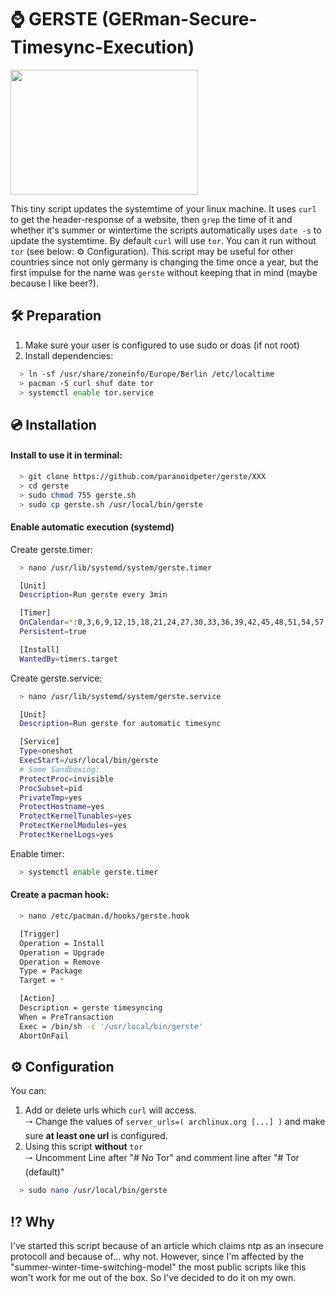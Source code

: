 # :watch: GERSTE (GERman-Secure-Timesync-Execution)
<img src="https://i.ibb.co/DbXkYy3/barley-field-8230-960-720.jpg" width="300" height="200">

This tiny script updates the systemtime of your linux machine. It uses ```curl``` to get the header-response of a website, then ```grep``` the time of it and whether it's summer or wintertime the scripts automatically uses ```date -s``` to update the systemtime. By default ```curl``` will use ```tor```. You can it run without ```tor``` (see below: :gear: Configuration). This script may be useful for other countries since not only germany is changing the time once a year, but the first impulse for the name was ```gerste``` without keeping that in mind (maybe because I like beer?).

## :hammer_and_wrench: Preparation
 1. Make sure your user is configured to use sudo or doas (if not root)
 2. Install dependencies:
```bash
  > ln -sf /usr/share/zoneinfo/Europe/Berlin /etc/localtime
  > pacman -S curl shuf date tor
  > systemctl enable tor.service
```

## :cd: Installation
#### Install to use it in terminal:
```bash
  > git clone https://github.com/paranoidpeter/gerste/XXX
  > cd gerste
  > sudo chmod 755 gerste.sh
  > sudo cp gerste.sh /usr/local/bin/gerste
```
#### Enable automatic execution (systemd)
Create gerste.timer:
```bash
  > nano /usr/lib/systemd/system/gerste.timer
```
```bash
  [Unit]
  Description=Run gerste every 3min

  [Timer]
  OnCalendar=*:0,3,6,9,12,15,18,21,24,27,30,33,36,39,42,45,48,51,54,57
  Persistent=true

  [Install]
  WantedBy=timers.target
```
Create gerste.service:
```bash
  > nano /usr/lib/systemd/system/gerste.service
```
```bash
  [Unit]
  Description=Run gerste for automatic timesync

  [Service]
  Type=oneshot
  ExecStart=/usr/local/bin/gerste
  # Some Sandboxing:
  ProtectProc=invisible
  ProcSubset=pid
  PrivateTmp=yes
  ProtectHostname=yes
  ProtectKernelTunables=yes
  ProtectKernelModules=yes
  ProtectKernelLogs=yes
```
Enable timer:
```bash
  > systemctl enable gerste.timer
```

#### Create a pacman hook:
```bash
  > nano /etc/pacman.d/hooks/gerste.hook
```
```bash
  [Trigger]
  Operation = Install
  Operation = Upgrade
  Operation = Remove
  Type = Package
  Target = *

  [Action]
  Description = gerste timesyncing
  When = PreTransaction
  Exec = /bin/sh -c '/usr/local/bin/gerste'
  AbortOnFail
```


## :gear: Configuration
You can:
  1. Add or delete urls which ```curl``` will access.<br>
     🠒 Change the values of ```server_urls=( archlinux.org [...] )``` and make sure **at least one url** is configured.<br>
  2. Using this script **without** ```tor```<br>
     🠒 Uncomment Line after "# No Tor" and comment line after "# Tor (default)"<br>
```bash
  > sudo nano /usr/local/bin/gerste
```

## :interrobang: Why
I've started this script because of an article which claims ntp as an insecure protocoll and because of... why not. However, since I'm affected by the "summer-winter-time-switching-model" the most public scripts like this won't work for me out of the box. So I've decided to do it on my own.
